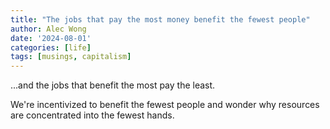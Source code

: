 ```yaml
---
title: "The jobs that pay the most money benefit the fewest people"
author: Alec Wong
date: '2024-08-01'
categories: [life]
tags: [musings, capitalism]
---
```


...and the jobs that benefit the most pay the least.

We're incentivized to benefit the fewest people and wonder why resources are
concentrated into the fewest hands.

